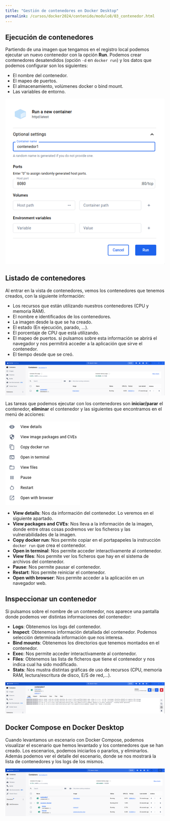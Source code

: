 ```yaml
---
title: "Gestión de contenedores en Docker Desktop"
permalink: /cursos/docker2024/contenido/modulo8/03_contenedor.html
---
```


## Ejecución de contenedores

Partiendo de una imagen que tengamos en el registro local podemos ejecutar un nuevo contenedor con la opción **Run**. Podemos crear contenedores desatendidos (opción `-d` en `docker run`) y los datos que podemos configurar son los siguientes:

* El nombre del contenedor.
* El mapeo de puertos.
* El almacenamiento, volúmenes docker o bind mount.
* Las variables de entorno.

![contenedor](img/contenedor1.png)

## Listado de contenedores

Al entrar en la vista de contenedores, vemos los contenedores que tenemos creados, con la siguiente información:

* Los recursos que están utilizando nuestros contenedores (CPU y memoria RAM).
* El nombre e identificados de los contenedores.
* La imagen desde la que se ha creado.
* El estado (En ejecución, parado, ...).
* El porcentaje de CPU que está utilizando.
* El mapeo de puertos. si pulsamos sobre esta información se abrirá el navegador y nos permitirá acceder a la aplicación que sirve el contenedor.
* El tiempo desde que se creó.

![contenedor](img/contenedor2.png)

Las tareas que podemos ejecutar con los contenedores son **iniciar/parar** el contenedor, **eliminar** el contenedor y las siguientes que encontramos en el menú de acciones:

![contenedor](img/contenedor3.png)

* **View details**: Nos da información del contenedor. Lo veremos en el siguiente apartado.
* **View packages and CVEs**: Nos lleva a la información de la imagen, donde entre otras cosas podremos ver los ficheros y las vulnerabilidades de la imagen.
* **Copy docker run**: Nos permite copiar en el portapapeles la instrucción `docker run` que crea el contenedor.
* **Open in terminal**: Nos permite acceder interactívamente al contenedor.
* **View files**: Nos permite ver los ficheros que hay en el sistema de archivos del contenedor.
* **Pause**: Nos permite pausar el contenedor.
* **Restart**: Nos permite reiniciar el contenedor.
* **Open with browser**: Nos permite acceder a la aplicación en un navegador web.

## Inspeccionar un contenedor

Si pulsamos sobre el nombre de un contenedor, nos aparece una pantalla donde podemos ver distintas informaciones del contenedor:

* **Logs**: Obtenemos los logs del contenedor.
* **Inspect**: Obtenemos información detallada del contenedor. Podemos selección determinada información que nos interesa.
* **Bind mounts**: Obtenemos los directorios que tenemos montados en el contenedor.
* **Exec**: Nos permite acceder interactívamente al contenedor.
* **Files**: Obtenemos las lista de ficheros que tiene el contenedor y nos indica cual ha sido modificado.
* **Stats**: Nos mustra distintas gráficas de uso de recursos (CPU, memoria RAM, lectura/escritura de disco, E/S de red,...).

![contenedor](img/contenedor4.png)

## Docker Compose en Docker Desktop

Cuando levantamos un escenario con Docker Compose, podemos visualizar el escenario que hemos levantado y los contenedores que se han creado. Los escenarios, podemos iniciarlos o pararlos, y eliminarlos. Además podemos ver el detalle del escenario, donde se nos mostrará la lista de contenedores y los logs de los mismos.

![contenedor](img/contenedor5.png)


